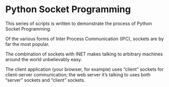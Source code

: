# Python Socket Programming
This series of scripts is written to demonstrate the process of Python Socket Programming. 

Of the various forms of Inter Process Communication (IPC), sockets are by far the most popular.

The combination of sockets with INET makes talking to arbitrary machines around the world unbelievably easy. 

The client application (your browser, for example) uses “client” sockets for client-server communication; the web server it’s talking to uses both “server” sockets and “client” sockets. 
